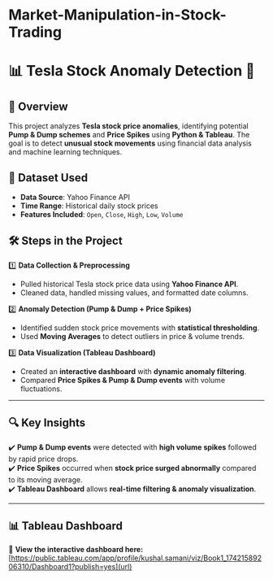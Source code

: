 # Market-Manipulation-in-Stock-Trading

# 📊 Tesla Stock Anomaly Detection 🚀  

## 📌 Overview  
This project analyzes **Tesla stock price anomalies**, identifying potential **Pump & Dump schemes** and **Price Spikes** using **Python & Tableau**. The goal is to detect **unusual stock movements** using financial data analysis and machine learning techniques.

## 📂 Dataset Used  
- **Data Source**: Yahoo Finance API  
- **Time Range**: Historical daily stock prices  
- **Features Included**: `Open`, `Close`, `High`, `Low`, `Volume`  

## 🛠️ Steps in the Project  

1️⃣ **Data Collection & Preprocessing**  
   - Pulled historical Tesla stock price data using **Yahoo Finance API**.  
   - Cleaned data, handled missing values, and formatted date columns.  

2️⃣ **Anomaly Detection (Pump & Dump + Price Spikes)**  
   - Identified sudden stock price movements with **statistical thresholding**.  
   - Used **Moving Averages** to detect outliers in price & volume trends.  

3️⃣ **Data Visualization (Tableau Dashboard)**  
   - Created an **interactive dashboard** with **dynamic anomaly filtering**.  
   - Compared **Price Spikes & Pump & Dump events** with volume fluctuations.  

---

## 🔍 Key Insights  
✔️ **Pump & Dump events** were detected with **high volume spikes** followed by rapid price drops.  
✔️ **Price Spikes** occurred when **stock price surged abnormally** compared to its moving average.  
✔️ **Tableau Dashboard** allows **real-time filtering & anomaly visualization**.  

---

## 📊 Tableau Dashboard  
🔗 **View the interactive dashboard here:** [https://public.tableau.com/app/profile/kushal.samani/viz/Book1_17421589206310/Dashboard1?publish=yes](url)
